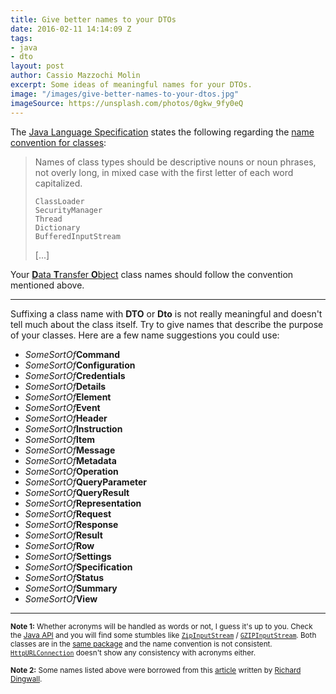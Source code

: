 ```yaml
---
title: Give better names to your DTOs
date: 2016-02-11 14:14:09 Z
tags:
- java
- dto
layout: post
author: Cassio Mazzochi Molin
excerpt: Some ideas of meaningful names for your DTOs.
image: "/images/give-better-names-to-your-dtos.jpg"
imageSource: https://unsplash.com/photos/0gkw_9fy0eQ
---
```


The [Java Language Specification][1] states the following regarding the [name convention for classes][2]:

> Names of class types should be descriptive nouns or noun phrases, not overly long, in mixed case with the first letter of each word capitalized.
>
> <!-- language: lang-java -->
>
>     ClassLoader
>     SecurityManager
>     Thread
>     Dictionary
>     BufferedInputStream
>
> [...]

Your [**D**ata **T**ransfer **O**bject][3] class names should follow the convention mentioned above.

---

Suffixing a class name with **DTO** or **Dto** is not really meaningful and doesn't tell much about the class itself. Try to give names that describe the purpose of your classes. Here are a few name suggestions you could use:

- _SomeSortOf_**Command**
- _SomeSortOf_**Configuration**
- _SomeSortOf_**Credentials**
- _SomeSortOf_**Details**
- _SomeSortOf_**Element**
- _SomeSortOf_**Event**
- _SomeSortOf_**Header**
- _SomeSortOf_**Instruction**
- _SomeSortOf_**Item**
- _SomeSortOf_**Message**
- _SomeSortOf_**Metadata**
- _SomeSortOf_**Operation**
- _SomeSortOf_**QueryParameter**
- _SomeSortOf_**QueryResult**
- _SomeSortOf_**Representation**
- _SomeSortOf_**Request**
- _SomeSortOf_**Response**
- _SomeSortOf_**Result**
- _SomeSortOf_**Row**
- _SomeSortOf_**Settings**
- _SomeSortOf_**Specification**
- _SomeSortOf_**Status**
- _SomeSortOf_**Summary**
- _SomeSortOf_**View**

---

<sup>**Note 1:** Whether acronyms will be handled as words or not, I guess it's up to you. Check the [Java API][4] and you will find some stumbles like [`ZipInputStream`][5] / [`GZIPInputStream`][6]. Both classes are in the [same package][7] and the name convention is not consistent. [`HttpURLConnection`][8] doesn't show any consistency with acronyms either.</sup>

<sup>**Note 2:** Some names listed above were borrowed from this [article][9] written by [Richard Dingwall][10].</sup>


  [1]: https://docs.oracle.com/javase/specs/index.html
  [2]: https://docs.oracle.com/javase/specs/jls/se9/html/jls-6.html#jls-6
  [3]: https://en.wikipedia.org/wiki/Data_transfer_object
  [4]: https://docs.oracle.com/javase/9/docs/api/allclasses-frame.html
  [5]: https://docs.oracle.com/javase/9/docs/api/java/util/zip/ZipInputStream.html
  [6]: https://docs.oracle.com/javase/9/docs/api/java/util/zip/GZIPInputStream.html
  [7]: https://docs.oracle.com/javase/9/docs/api/java/util/zip/package-summary.html
  [8]: https://docs.oracle.com/javase/9/docs/api/java/net/HttpURLConnection.html
  [9]: http://rdingwall.com/2010/04/17/try-not-to-call-your-objects-dtos/
  [10]: https://stackoverflow.com/users/91551/richard-dingwall